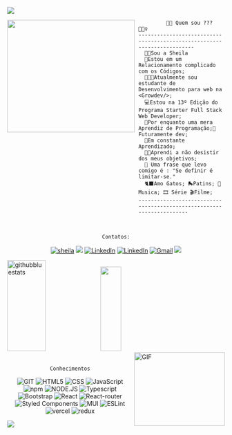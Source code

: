  <img src="https://user-images.githubusercontent.com/73097560/115834477-dbab4500-a447-11eb-908a-139a6edaec5c.gif"></a>

  
<img align="left" src="https://cdna.artstation.com/p/assets/images/images/035/693/656/original/gwyneth-balucio-hello-world.gif?1615642877" width="295" height="260"/>

<img align="left" src="https://cdna.artstation.com/p/assets/images/images/035/693/656/original/gwyneth-balucio-hello-world.gif?1615642877" width="3" height="5"/>

<div>

```JS
         🏳️‍🌈 Quem sou ??? 🤷🏽‍♀️ 
------------------------------------------------------------------------
  👧🏽Sou a Sheila
  💖Estou em um Relacionamento complicado com os Códigos;
  👩🏽‍💻Atualmente sou estudante de Desenvolvimento para web na <Growdev/>;
  💻Estou na 13º Edição do Programa Starter Full Stack Web Developer;
  🌟Por enquanto uma mera Aprendiz de Programação;💜Futuramente dev;
  📝Em constante Aprendizado;
  👩‍💼Aprendi a não desistir dos meus objetivos;
  🧩 Uma frase que levo comigo é : "Se definir é limitar-se."
  🐈‍⬛Amo Gatos; 🛼Patins; 🎵 Musica; 🎞️ Série 🎬Filme;
----------------------------------------------------------------------
 
```
 
</div>

##

<div align="center"> 

```Contatos:```

[![sheila]( https://img.shields.io/github/followers/sheilaacunha?label=follow&style=social)]([LINK-DO-SEU-GITHUB](https://github.com/sheilaacunha/SheilaAcunha)) ![](https://komarev.com/ghpvc/?username=sheilaacunha&label=💜) <a href="https://open.spotify.com/user/31ddady2ax3sypzpwez7ptbpqigy?si=defcbec6d9584d3e"><img src="https://img.shields.io/badge/Acunha-05122A.svg?style=plastic&logo=spotify&logoColor=green" alt="LinkedIn"/></a> <a href="https://www.linkedin.com/in/sheilaacunha90/"><img src="https://img.shields.io/badge/Acunha-05122A.svg?style=plastic&logo=linkedin&logoColor=blue" alt="LinkedIn"/></a> </a> <a href="mailto:sheilaacunha1990@gmail.com"><img img src="https://img.shields.io/badge/Acunha-05122A.svg?style=plastic&logo=gmail&logoColor=red" alt="Gmail"/></a>
<a href="http://discordapp.com/users/9539792909223895463848"><img src="https://img.shields.io/badge/Acunha-05122A.svg?style=plastic&logo=discord&logoColor=blue" /></a>
</div> 

<div align="left">  
  <img width="42%" height="210px" src="https://github-readme-stats.vercel.app/api?username=sheilaacunha&show_icons=true&count_private=true&hide_border=true&title_color=DB7093&icon_color=C71585&text_color=DB7093&bg_color=0d1117" alt="githubbluestats" /> 
  <img width="31%" height="195px" src="https://github-readme-stats.vercel.app/api/top-langs/?username=sheilaacunha&layout=compact&hide_border=true&title_color=DB7093&text_color=DB7093&bg_color=0d1117" />
 
 <img align="right"  height="170" width="210" alt="GIF" src="https://media1.giphy.com/media/LMcB8XospGZO8UQq87/giphy.gif?cid=790b7611e3bedb4536004cc7ade9e59f3d12778b2d1f06e1&rid=giphy.gif&ct=g">
 
</div>

<br>
<div align="center">

```Conhecimentos```

![GIT](https://img.shields.io/badge/-GIT-05122A?style=flat&logo=GIT) ![HTML5](https://img.shields.io/badge/-HTML-05122A?style=flat&logo=HTML5)
![CSS](https://img.shields.io/badge/-CSS-05122A?style=flat&logo=CSS3&logoColor=1572B6) ![JavaScript](https://img.shields.io/badge/-JAVASCRIPT-05122A?style=flat&logo=javascript) ![npm](https://img.shields.io/badge/-npm-05122A?style=flat&logo=NPM) ![NODE.JS](https://img.shields.io/badge/-NODE.JS-05122A?style=flat&logo=NODE.JS) ![Typescript](https://img.shields.io/badge/-Typescript-05122A?style=flat&logo=TYPESCRIPT) ![Bootstrap](https://img.shields.io/badge/-Bootstrap-05122A?style=flat&logo=BOOTSTRAP) ![React](https://img.shields.io/badge/-React-05122A?style=flat&logo=REACT) ![React-router](https://img.shields.io/badge/-React%20Router-05122A?style=flat&logo=React%20Router) ![Styled Components](https://img.shields.io/badge/-styled--components-05122A?style=flat&logo=styled-components) ![MUI](https://img.shields.io/badge/-mui-05122A?style=flat&logo=MUI) 
  ![ESLint](https://img.shields.io/badge/-ESLint-05122A?style=flat&logo=ESLINT) ![vercel](https://img.shields.io/badge/-vercel-05122A?style=flat&logo=VERCEL) ![redux](https://img.shields.io/badge/-redux-05122A?style=flat&logo=REDUX)

</div>

<img src="https://user-images.githubusercontent.com/73097560/115834477-dbab4500-a447-11eb-908a-139a6edaec5c.gif"></a>
